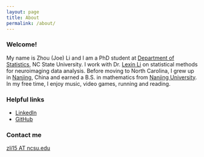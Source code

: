 ```yaml
---
layout: page
title: About
permalink: /about/
---
```


### Welcome!

My name is Zhou (Joe) Li and I am a PhD student at [Department of Statistics](http://www.stat.ncsu.edu/), NC State University. I work with Dr. [Lexin Li](http://sph.berkeley.edu/lexin-li) on statistical methods for neuroimaging data analysis. Before moving to North Carolina, I grew up in [Nanjing](http://www.cityofnanjing.com/), China and earned a B.S. in mathematics from [Nanjing University](http://www.nju.edu.cn/english/). In my free time, I enjoy music, video games, running and reading.

### Helpful links

* [LinkedIn](https://www.linkedin.com/in/zhouli89)
* [GitHub](https://github.com/cgte88586)

### Contact me

[zli15 AT ncsu.edu](mailto:benlz1989@gmail.com)